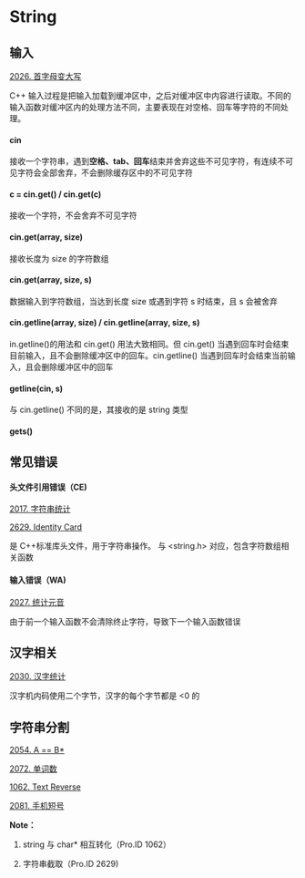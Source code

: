 # String

## 输入

[2026. 首字母变大写](https://github.com/Lsyhprum/HDUOJ/tree/master/STRING/2026)

C++ 输入过程是把输入加载到缓冲区中，之后对缓冲区中内容进行读取。不同的输入函数对缓冲区内的处理方法不同，主要表现在对空格、回车等字符的不同处理。

#### cin

接收一个字符串，遇到**空格、tab、回车**结束并舍弃这些不可见字符，有连续不可见字符会全部舍弃，不会删除缓存区中的不可见字符

#### c = cin.get() / cin.get(c)

接收一个字符，不会舍弃不可见字符

#### cin.get(array, size)

接收长度为 size 的字符数组

####  cin.get(array, size, s)

数据输入到字符数组，当达到长度 size 或遇到字符 s 时结束，且 s 会被舍弃

#### cin.getline(array, size) / cin.getline(array, size, s)

in.getline()的用法和 cin.get() 用法大致相同。但 cin.get() 当遇到回车时会结束目前输入，且不会删除缓冲区中的回车。cin.getline() 当遇到回车时会结束当前输入，且会删除缓冲区中的回车

#### getline(cin, s) 

与 cin.getline() 不同的是，其接收的是 string 类型

#### gets()

## 常见错误

#### 头文件引用错误（CE)

[2017. 字符串统计](https://github.com/Lsyhprum/HDUOJ/tree/master/STRING/2017)

[2629. Identity Card](https://github.com/Lsyhprum/HDUOJ/tree/master/2629)

<string> 是 C++标准库头文件，用于字符串操作。<cstring> 与 <string.h> 对应，包含字符数组相关函数


#### 输入错误（WA)

[2027. 统计元音](https://github.com/Lsyhprum/HDUOJ/tree/master/STRING/2027)

由于前一个输入函数不会清除终止字符，导致下一个输入函数错误

## 汉字相关

[2030. 汉字统计](https://github.com/Lsyhprum/HDUOJ/tree/master/STRING/2030)

汉字机内码使用二个字节，汉字的每个字节都是 <0 的


## 字符串分割

[2054. A == B*](https://github.com/Lsyhprum/HDUOJ/tree/master/STRING/2054)

[2072. 单词数](https://github.com/Lsyhprum/HDUOJ/tree/master/2072)









[1062. Text Reverse](https://github.com/Lsyhprum/HDUOJ/tree/master/1062)





[2081. 手机短号](https://github.com/Lsyhprum/HDUOJ/tree/master/2081)

**Note：**

1. string 与 char* 相互转化（Pro.ID 1062）

3. 字符串截取（Pro.ID 2629)


